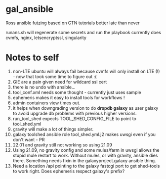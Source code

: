 # gal_ansible
Ross ansible futzing based on GTN tutorials
better late than never

runans.sh will regenerate some secrets and run the playbook
currently does cvmfs, nginx, letsencryptssl, singularity

# Notes to self

1. non-LTE ubuntu will always fail because cvmfs will only install on LTE (!) - now that took some time to figure out :(
2. GIE are a pain given need for wildcard ssl cert
3. there is no undo with ansible...
4. tool_conf.xml needs some thought - currently just uses sample
5. ephemeris makes it easy to install tools for workflows !
6. admin containers view times out.
7. it helps when downgrading version to do **dropdb galaxy** as user galaxy to avoid upgrade db problems with previous higher versions.
8. run_tool_shed expects TOOL_SHED_CONFIG_FILE to point to tool_shed.yml
9. gravity will make a lot of things simpler.
10. galaxy toolshed ansible role tool_shed.yml.j2 makes uwsgi even if you don't want - PR
11. 22.01 and gravity still not working so using 21.09
12. Using 21.09, no gravity config and some mules/farm in uwsgi allows the stupid mule restart to work. Without mules, or
with gravity, ansible dies there. Something needs fixin in the galaxyproject.galaxy ansible thing.
13. Need a location /api pointing to the galaxy fastcgi port to get shed-tools to work right. Does ephemeris respect galaxy's prefix?
